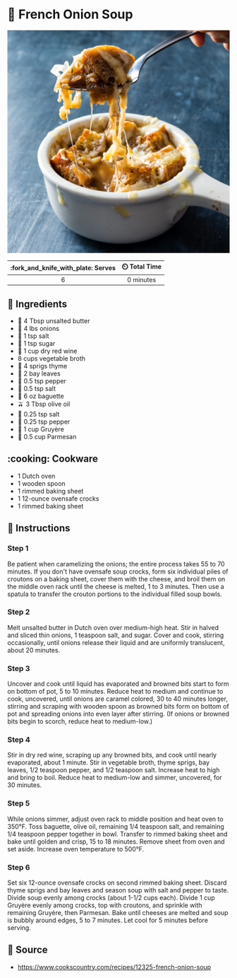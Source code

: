 # :onion: French Onion Soup

![French Onion Soup](../assets/images/french-onion-soup.jpg)

| :fork_and_knife_with_plate: Serves | :timer_clock: Total Time |
|:----------------------------------:|:-----------------------: |
| 6 | 0 minutes |

## :salt: Ingredients

- :butter: 4 Tbsp unsalted butter
- :onion: 4 lbs onions
- :salt: 1 tsp salt
- :candy: 1 tsp sugar
- :wine_glass: 1 cup dry red wine
- 8 cups vegetable broth
- :herb: 4 sprigs thyme
- :fallen_leaf: 2 bay leaves
- :salt: 0.5 tsp pepper
- :salt: 0.5 tsp salt
- :baguette_bread: 6 oz baguette
- :olive: 3 Tbsp olive oil
- :salt: 0.25 tsp salt
- :salt: 0.25 tsp pepper
- :cheese: 1 cup Gruyère
- :cheese: 0.5 cup Parmesan

## :cooking: Cookware

- 1 Dutch oven
- 1 wooden spoon
- 1 rimmed baking sheet
- 1 12-ounce ovensafe crocks
- 1 rimmed baking sheet

## :pencil: Instructions

### Step 1

Be patient when caramelizing the onions; the entire process takes 55 to 70 minutes. If you don't have ovensafe soup
crocks, form six individual piles of croutons on a baking sheet, cover them with the cheese, and broil them on the
middle oven rack until the cheese is melted, 1 to 3 minutes. Then use a spatula to transfer the crouton portions to the
individual filled soup bowls.

### Step 2

Melt unsalted butter in Dutch oven over medium-high heat. Stir in halved and sliced thin onions, 1 teaspoon salt, and
sugar. Cover and cook, stirring occasionally, until onions release their liquid and are uniformly translucent, about 20
minutes.

### Step 3

Uncover and cook until liquid has evaporated and browned bits start to form on bottom of pot, 5 to 10 minutes. Reduce
heat to medium and continue to cook, uncovered, until onions are caramel colored, 30 to 40 minutes longer, stirring and
scraping with wooden spoon as browned bits form on bottom of pot and spreading onions into even layer after stirring.
(If onions or browned bits begin to scorch, reduce heat to medium-low.)

### Step 4

Stir in dry red wine, scraping up any browned bits, and cook until nearly evaporated, about 1 minute. Stir in vegetable
broth, thyme sprigs, bay leaves, 1/2 teaspoon pepper, and 1/2 teaspoon salt. Increase heat to high and bring to boil.
Reduce heat to medium-low and simmer, uncovered, for 30 minutes.

### Step 5

While onions simmer, adjust oven rack to middle position and heat oven to 350°F. Toss baguette, olive oil, remaining
1/4 teaspoon salt, and remaining 1/4 teaspoon pepper together in bowl. Transfer to rimmed baking sheet and bake until
golden and crisp, 15 to 18 minutes. Remove sheet from oven and set aside. Increase oven temperature to 500°F.

### Step 6

Set six 12-ounce ovensafe crocks on second rimmed baking sheet. Discard thyme sprigs and bay leaves and season soup with
salt and pepper to taste. Divide soup evenly among crocks (about 1-1/2 cups each). Divide 1 cup Gruyère evenly among
crocks, top with croutons, and sprinkle with remaining Gruyère, then Parmesan. Bake until cheeses are melted and soup
is bubbly around edges, 5 to 7 minutes. Let cool for 5 minutes before serving.

## :link: Source

- <https://www.cookscountry.com/recipes/12325-french-onion-soup>
